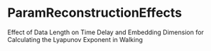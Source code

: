 # ParamReconstructionEffects
Effect of Data Length on Time Delay and Embedding Dimension for Calculating the Lyapunov Exponent in Walking
